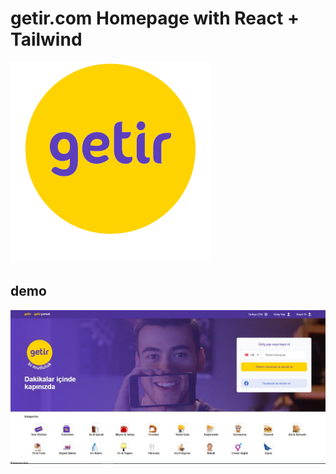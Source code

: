 # getir.com Homepage with React + Tailwind
![getir](/1.svg?raw=true "Title")
## demo
![Alt text](/1.JPG?raw=true "Title")
